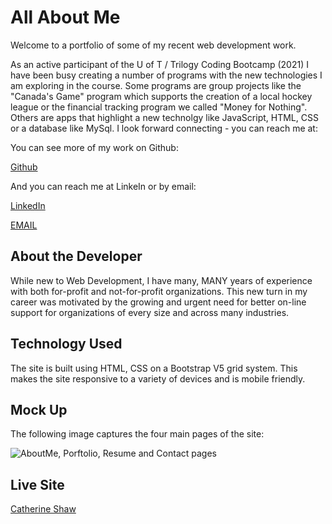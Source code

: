 # All About Me

Welcome to a portfolio of some of my recent web development work. 

As an active participant of the U of T / Trilogy Coding Bootcamp (2021) I have been busy creating a number of programs with the new technologies I am exploring in the course. Some programs are group projects like the "Canada's Game" program which supports the creation of a local hockey league or the financial tracking program we called "Money for Nothing". Others are apps that highlight a new technolgy like JavaScript, HTML, CSS or a database like MySql. 
I look forward connecting - you can reach me at:

You can see more of my work on Github:

[Github](https://github.com/catherinebshaw) 

And you can reach me at LinkeIn or by email:

[LinkedIn](https://www.linkedin.com/in/catherine-shaw-a91a0423/)


[EMAIL](catherinebshaw@sympatico.ca)

## About the Developer

While new to Web Development, I have many, MANY years of experience with both for-profit and not-for-profit organizations. This new turn in my career was motivated by the growing and urgent need for better on-line support for organizations of every size and across many industries.


## Technology Used
The site is built using HTML, CSS on a Bootstrap V5 grid system. This makes the site responsive to a variety of devices and is mobile friendly. 

## Mock Up
The following image captures the four main pages of the site: 

![AboutMe, Porftolio, Resume and Contact pages](https://github.com/catherinebshaw/homework02/blob/master/assets/AboutMe%20ScrShot.png)

## Live Site

[Catherine Shaw](https://catherinebshaw.github.io/homework02/)
 



